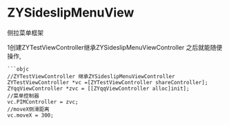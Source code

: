# ZYSideslipMenuView
侧拉菜单框架

1创建ZYTestViewController继承ZYSideslipMenuViewController 之后就能随便操作,
 
    
    ```objc
    //ZYTestViewController 继承ZYSideslipMenuViewController
    ZYTestViewController *vc =[ZYTestViewController shareController];
    ZYqqViewController *zvc = [[ZYqqViewController alloc]init];
    //菜单控制器
    vc.PIMController = zvc;
    //moveX侧滑距离
    vc.moveX = 300;

```
